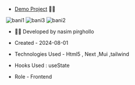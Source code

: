 - [Demo Project](https://nextproject-banimode.vercel.app/Cart) 👩‍💻

![bani1](https://github.com/user-attachments/assets/70a4acc3-59ff-4db3-bbdd-80c67c0095a4)
![bani3](https://github.com/user-attachments/assets/a1a07861-0800-47e9-b962-e7dd7423c591)
![bani2](https://github.com/user-attachments/assets/5842a449-ade8-4f55-b2e2-8000a93c5a74)


- 👩‍🎓 Developed by nasim pirghollo

- Created - 2024-08-01

- Technologies Used - Html5 , Next ,Mui ,tailwind 

- Hooks Used : useState 

- Role - Frontend
